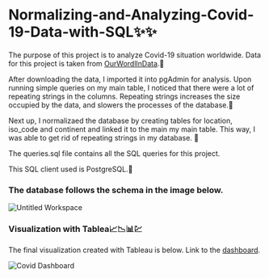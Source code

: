 # Normalizing-and-Analyzing-Covid-19-Data-with-SQL✨✨

The purpose of this project is to analyze Covid-19 situation worldwide. Data for this project is taken from [OurWordlInData](https://ourworldindata.org/covid-deaths).🎇

After downloading the data, I imported it into pgAdmin for analysis. Upon running simple queries on my main table, I noticed that there were a lot of repeating strings in the columns. Repeating strings increases the size occupied by the data, and slowers the processes of the database.🎡

Next up, I normalizaed the database by creating tables for location, iso_code and continent and linked it to the main my main table. This way, I was able to get rid of repeating strings in my database. 📅

The queries.sql file contains all the SQL queries for this project.

This SQL client used is PostgreSQL.🐘

### The database follows the schema in the image below.

![Untitled Workspace](https://user-images.githubusercontent.com/66962188/127756584-6e847ab6-1360-485a-9ca6-abe7ed8f1f88.jpg)

### Visualization with Tablea📈📉📊💹
The final visualization created with Tableau is below. Link to the [dashboard](https://public.tableau.com/views/Covid-19Analysis_16278276721830/CovidDashboard?:language=en-US&publish=yes&:display_count=n&:origin=viz_share_link).

![Covid Dashboard](https://user-images.githubusercontent.com/66962188/127774443-04821106-74cd-47b0-b8a8-edd205f246a1.png)
